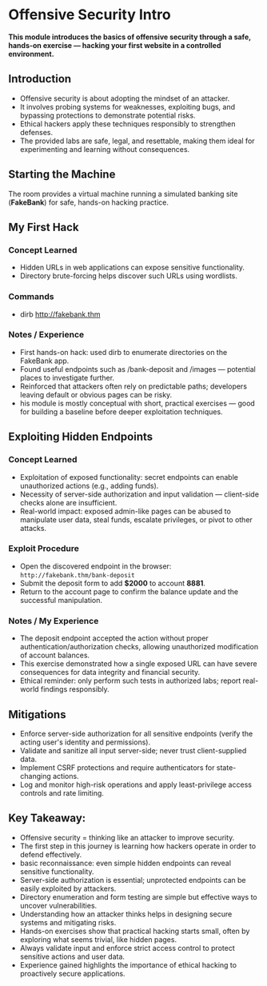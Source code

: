 # Offensive Security Intro

**This module introduces the basics of offensive security through a safe, hands-on exercise — hacking your first website in a controlled environment.**

## Introduction
- Offensive security is about adopting the mindset of an attacker.  
- It involves probing systems for weaknesses, exploiting bugs, and bypassing protections to demonstrate potential risks.  
- Ethical hackers apply these techniques responsibly to strengthen defenses.  
- The provided labs are safe, legal, and resettable, making them ideal for experimenting and learning without consequences.  


## Starting the Machine  

The room provides a virtual machine running a simulated banking site (**FakeBank**) for safe, hands-on hacking practice.  

## My First Hack

### Concept Learned
- Hidden URLs in web applications can expose sensitive functionality.
- Directory brute-forcing helps discover such URLs using wordlists.

### Commands
- dirb http://fakebank.thm

### Notes / Experience
- First hands-on hack: used dirb to enumerate directories on the FakeBank app.
- Found useful endpoints such as /bank-deposit and /images — potential places to investigate further.
- Reinforced that attackers often rely on predictable paths; developers leaving default or obvious pages can be risky.
- his module is mostly conceptual with short, practical exercises — good for building a baseline before deeper exploitation techniques.

## Exploiting Hidden Endpoints

### Concept Learned
- Exploitation of exposed functionality: secret endpoints can enable unauthorized actions (e.g., adding funds).  
- Necessity of server-side authorization and input validation — client-side checks alone are insufficient.  
- Real-world impact: exposed admin-like pages can be abused to manipulate user data, steal funds, escalate privileges, or pivot to other attacks.

### Exploit Procedure
- Open the discovered endpoint in the browser:  
  `http://fakebank.thm/bank-deposit`  
- Submit the deposit form to add **$2000** to account **8881**.  
- Return to the account page to confirm the balance update and the successful manipulation.

### Notes / My Experience
- The deposit endpoint accepted the action without proper authentication/authorization checks, allowing unauthorized modification of account balances.  
- This exercise demonstrated how a single exposed URL can have severe consequences for data integrity and financial security.  
- Ethical reminder: only perform such tests in authorized labs; report real-world findings responsibly.


## Mitigations
- Enforce server-side authorization for all sensitive endpoints (verify the acting user's identity and permissions).  
- Validate and sanitize all input server-side; never trust client-supplied data.  
- Implement CSRF protections and require authenticators for state-changing actions.  
- Log and monitor high-risk operations and apply least-privilege access controls and rate limiting.

## Key Takeaway:
- Offensive security = thinking like an attacker to improve security.  
- The first step in this journey is learning how hackers operate in order to defend effectively. 
- basic reconnaissance: even simple hidden endpoints can reveal sensitive functionality.
- Server-side authorization is essential; unprotected endpoints can be easily exploited by attackers.
- Directory enumeration and form testing are simple but effective ways to uncover vulnerabilities.
- Understanding how an attacker thinks helps in designing secure systems and mitigating risks.
- Hands-on exercises show that practical hacking starts small, often by exploring what seems trivial, like hidden pages.
- Always validate input and enforce strict access control to protect sensitive actions and user data.
- Experience gained highlights the importance of ethical hacking to proactively secure applications.


